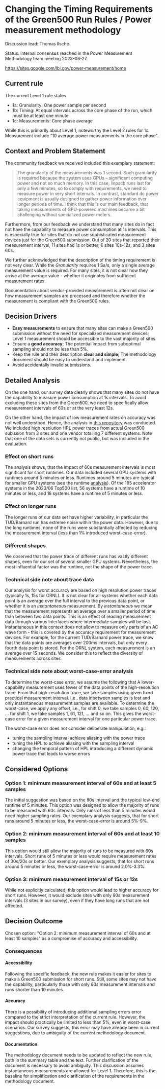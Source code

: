 # Changing the Timing Requirements of the Green500 Run Rules / Power measurement methodology

Discussion lead: Thomas Ilsche

Status: internal consensus reached in the Power Measurement Methodology team meeting 2023-06-27. 

https://sites.google.com/lbl.gov/power-measurement/home

## Current rule

The current Level 1 rule states

- 1a: Granularity: One power sample per second 
- 1b: Timing: At equal intervals across the core phase of the run, which must be at least one minute
- 1c: Measurements: Core phase average

While this is primarily about Level 1, noteworthy the Level 2 rules for 1c: Measurement include "10 average power measurements in the core phase".

## Context and Problem Statement

The community feedback we received included this exemplary statement:

> The granularity of the measurements was 1 second.
> Such granularity is required because the system uses GPUs – significant computing power and not so much memory.
> In this case, linpack runs last for only a few minutes, so to comply with requirements, we need to measure power in very short intervals.
> In contrast, standard dc power equipment is usually designed to gather power information over longer periods of time.
> I think that this is our main feedback, that taking measurements of GPU-powered machines became a bit challenging without specialized power meters.

Furthermore, from our feedback we understand that many sites do in fact not have the capability to measure power consumption at 1s intervals.
This is especially true for sites that do not use sophisticated measurement devices just for the Green500 submission.
Out of 20 sites that reported their measurement interval, 11 sites had 1s or better, 6 sites 10s-12s, and 3 sites 60s.

We further acknowledged that the description of the timing requirement is not very clear.
While the _Granularity_ requires 1 Sa/s, only a single average measurement value is required.
For many sites, it is not clear how they arrive at the average value - whether it originates from sufficient measurement rates.

Documentation about vendor-provided measurement is often not clear on how measurement samples are processed and therefore whether the measurement is compliant with the Green500 rules.

## Decision Drivers

- **Easy measurements** to ensure that many sites can make a Green500 submission without the need for specialized measurement devices; Level 1 measurement should be accessible to the vast majority of sites.
- Ensure a **good accuracy**; The potential impact from suboptimal sampling should not be less than 5%.
- Keep the rule and their description **clear and simple**; The methodology document should be easy to understand and implement.
- Avoid accidentally invalid submissions.

## Detailed Analysis

On the one hand, our survey data clearly shows that many sites do not have the capability to measure power consumption at 1s intervals.
To avoid excluding these sites from the Green500, we need to specifically allow measurement intervals of 60s or at the very least 12s.

On the other hand, the impact of low measurement rates on accuracy was not well understood.
Hence, the analysis in [this repository](https://github.com/tilsche/hpl-phases) was conducted.
We included high resolution HPL power traces from actual Green500 subission from 3 sites and one vendor totalling 7 different systems.
Note that one of the data sets is currently not public, but was included in the evaluation.

### Effect on short runs

The analysis shows, that the impact of 60s measurement intervals is most significant for short runtimes.
Our data included several GPU systems with runtimes around 5 minutes or less.
Runtimes around 5 minutes are typical for smaller GPU systems (see the runtime [analysis](runtimes/runtimes.ipynb)).
Of the 185 accelerator systems in the 2023/06 Top500 list, 56 systems have a runtime of 10 minutes or less, and 18 systems have a runtime of 5 minutes or less.

### Effect on longer runs

The longer runs of our data set have higher variability, in particular the TUD/Barnard run has extreme noise within the power data.
However, due to the long runtimes, none of the runs were substantially affected by reducing the measurement interval (less than 1% introduced worst-case-error). 

### Different shapes

We observed that the power trace of different runs has vastly different shapes, even for our set of several smaller GPU systems.
Nevertheless, the most influential factor was the runtime, not the shape of the power trace.

### Technical side note about trace data 

Our analysis for worst accuracy are based on high resolution power traces (typically 1s, 15s for ORNL).
It is not clear for all systems whether each data point is an average over the full interval to the previous data point, or whether it is an _instantaneous_ measurement.
By _instantaneous_ we mean that the measurement represents an average over a smaller period of time than between two data points.
This is an effect of reading measurement data through various interfaces where intermediate samples will be lost.
Instantaneous in this context does not allow to measure only parts of an AC wave form - this is covered by the accuracy requirement for measurement devices.
For example, for the current TUD/Barnard power trace, we know that the data points are averages over 200ms intervals, but only every fourth data point is stored.
For the ORNL system, each measurement is an average over 15 seconds.
We consider this to reflect the diversity of measurements across sites.

### Technical side note about worst-case-error analysis

To determine the worst-case error, we assume the following that A lower-capability measurement uses fewer of the data points of the high-resolution trace.
From that high-resolution trace, we take samples using given fixed practical measurement interval.
I.e., data inbetween samples is lost and only instantaneous measurement samples are available.
To determine the worst-case, we apply any offset, i.e., for shift 0, we take samples 0, 60, 120, ... for shift 1, we take samples 1, 61, 121, ... and so on.
This gives the worst-case error for a given measurement interval for one particular power trace.

The worst-case error does not consider deliberate manipulation, e.g.:
- tuning the sampling interval achieve aliasing with the power trace
- tuning the HPL to achieve aliasing with the sampling interval
- changing the temporal pattern of HPL introducing a different dynamic power trace that leads to worse errors

## Considered Options

### Option 1: minimum measurement interval of 60s and at least 5 samples

The initial suggestion was based on the 60s interval and the typical low-end runtime of 5 minutes.
This option was designed to allow the majority of runs to be measured with 60s intervals.
Only runs of less than 5 minutes would need higher sampling rates.
Our exemplary analysis suggests, that for short runs around 5 minutes or less, the worst-case-error is around 5%-9%.

### Option 2: minimum measurement interval of 60s and at least 10 samples

This option would still allow the majority of runs to be measured with 60s intervals.
Short runs of 5 minutes or less would require measurement rates of 30s/20s or better.
Our exemplary analysis suggests, that for short runs around 5 minutes or less, the worst-case-error is around 2.0%-3.3%.

### Option 3: minimum measurement interval of 15s or 12s

While not explicitly calculated, this option would lead to higher accuracy for short runs.
However, it would exclude sites with only 60s measurement intervals (3 sites in our survey), even if they have long runs that are not affected.

## Decision Outcome

Chosen option: "Option 2: minimum measurement interval of 60s and at least 10 samples" as a compromise of accuracy and accessibility.

### Consequences

#### Accessibility

Following the specific feedback, the new rule makes it easier for sites to make a Green500 submission for short runs.
Still, some sites may not have the capability, particularly those with only 60s measurement intervals and runs shorter than 10 minutes.

#### Accuracy

There is a possibility of introducing additional sampling errors error compared to the strict interpretation of the current rule. 
However, the impact should practically be limited to less than 5%, even in worst-case scenarios.
Our survey suggests, this error may have already been in current suggestions, due to ambiguity of the current methodology document.

#### Documentation

The methodology document needs to be updated to reflect the new rule, both in the summary table and the text.
Further clarification of the document is necessary to avoid ambiguity.
This discussion assumes instantaneous measurements are allowed for Level 1.
Therefore, this is the baseline for simplification and clarification of the requirements in the methodology document.